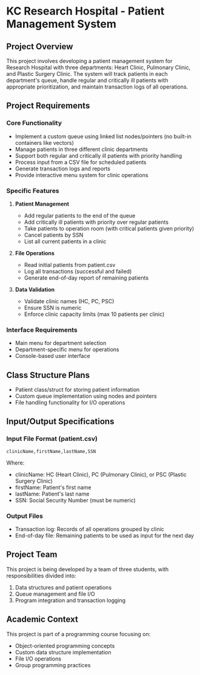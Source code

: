 # KC Research Hospital - Patient Management System

## Project Overview
This project involves developing a patient management system for Research Hospital with three departments: Heart Clinic, Pulmonary Clinic, and Plastic Surgery Clinic. The system will track patients in each department's queue, handle regular and critically ill patients with appropriate prioritization, and maintain transaction logs of all operations.

## Project Requirements

### Core Functionality
- Implement a custom queue using linked list nodes/pointers (no built-in containers like vectors)
- Manage patients in three different clinic departments
- Support both regular and critically ill patients with priority handling
- Process input from a CSV file for scheduled patients
- Generate transaction logs and reports
- Provide interactive menu system for clinic operations

### Specific Features
1. **Patient Management**
   - Add regular patients to the end of the queue
   - Add critically ill patients with priority over regular patients
   - Take patients to operation room (with critical patients given priority)
   - Cancel patients by SSN
   - List all current patients in a clinic

2. **File Operations**
   - Read initial patients from patient.csv
   - Log all transactions (successful and failed)
   - Generate end-of-day report of remaining patients

3. **Data Validation**
   - Validate clinic names (HC, PC, PSC)
   - Ensure SSN is numeric
   - Enforce clinic capacity limits (max 10 patients per clinic)

### Interface Requirements
- Main menu for department selection
- Department-specific menu for operations
- Console-based user interface

## Class Structure Plans
- Patient class/struct for storing patient information
- Custom queue implementation using nodes and pointers
- File handling functionality for I/O operations

## Input/Output Specifications

### Input File Format (patient.csv)
```
clinicName,firstName,lastName,SSN
```
Where:
- clinicName: HC (Heart Clinic), PC (Pulmonary Clinic), or PSC (Plastic Surgery Clinic)
- firstName: Patient's first name
- lastName: Patient's last name
- SSN: Social Security Number (must be numeric)

### Output Files
- Transaction log: Records of all operations grouped by clinic
- End-of-day file: Remaining patients to be used as input for the next day

## Project Team
This project is being developed by a team of three students, with responsibilities divided into:
1. Data structures and patient operations
2. Queue management and file I/O
3. Program integration and transaction logging

## Academic Context
This project is part of a programming course focusing on:
- Object-oriented programming concepts
- Custom data structure implementation
- File I/O operations
- Group programming practices
